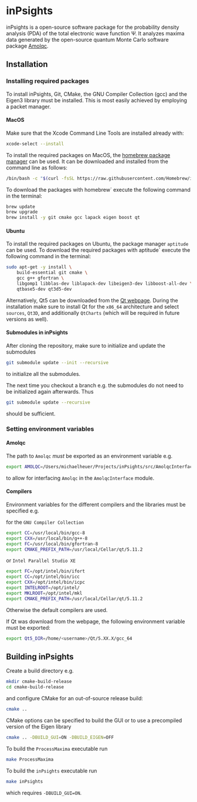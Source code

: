# inPsights
inPsights is a open-source software package for the probability density analysis (PDA) of the total electronic wave function Ψ.
It analyzes maxima data generated by the open-source quantum Monte Carlo software package [Amolqc](https://github.com/luechow-group/Amolqc).

## Installation
### Installing required packages
To install inPsights, Git, CMake, the GNU Compiler Collection (gcc) and the Eigen3 library must be installed. This is most easily achieved by employing a packet manager.

#### MacOS
Make sure that the Xcode Command Line Tools are installed already with: 
```bash
xcode-select --install
```

To install the required packages on MacOS, the [homebrew package manager](https://brew.sh) can be used. 
It can be downloaded and installed from the command line as follows:
```bash
/bin/bash -c "$(curl -fsSL https://raw.githubusercontent.com/Homebrew/install/master/install.sh)"
```
To download the packages with homebrew` execute the following command in the terminal:
```bash
brew update
brew upgrade
brew install -y git cmake gcc lapack eigen boost qt
```

#### Ubuntu
To install the required packages on Ubuntu, the package manager `aptitude` can be used.
To download the required packages with aptitude` execute the following command in the terminal:
```bash
sudo apt-get -y install \
    build-essential git cmake \
    gcc g++ gfortran \
    libgomp1 libblas-dev liblapack-dev libeigen3-dev libboost-all-dev \ 
    qtbase5-dev qt3d5-dev 

```
Alternatively, Qt5 can be downloaded from the [Qt webpage](https://www.qt.io/download). 
During the installation make sure to install Qt for the `x86_64` architecture and select `sources`, `Qt3D`, and additionally `QtCharts` (which will be required in future versions as well).

#### Submodules in inPsights
After cloning the repository, make sure to initialize and update the submodules
```bash
git submodule update --init --recursive
```
to initialize all the submodules.

The next time you checkout a branch e.g. the submodules do not need to be initialized again afterwards. Thus
```bash
git submodule update --recursive
```
should be sufficient.

### Setting environment variables

#### Amolqc
The path to `Amolqc` *must* be exported as an environment variable e.g.
```bash
export AMOLQC=/Users/michaelheuer/Projects/inPsights/src/AmolqcInterface/Amolqc
```
to allow for interfacing `Amolqc` in the `AmolqcInterface` module.

#### Compilers
Environment variables for the different compilers and the libraries must be specified e.g. 

for the `GNU Compiler Collection`
```bash
export CC=/usr/local/bin/gcc-8
export CXX=/usr/local/bin/g++-8
export FC=/usr/local/bin/gfortran-8
export CMAKE_PREFIX_PATH=/usr/local/Cellar/qt/5.11.2
```
or `Intel Parallel Studio XE`
```bash
export FC=/opt/intel/bin/ifort
export CC=/opt/intel/bin/icc
export CXX=/opt/intel/bin/icpc
export INTELROOT=/opt/intel/
export MKLROOT=/opt/intel/mkl
export CMAKE_PREFIX_PATH=/usr/local/Cellar/qt/5.11.2
```
Otherwise the default compilers are used.

If Qt was download from the webpage, the following environment variable must be exported:
```bash
export Qt5_DIR=/home/<username>/Qt/5.XX.X/gcc_64
```

## Building inPsights

Create a build directory e.g.
```bash
mkdir cmake-build-release
cd cmake-build-release
```
and configure CMake for an out-of-source release build:
```bash
cmake ..
```
CMake options can be specified to build the GUI or to use a precompiled version of the Eigen library
```bash
cmake .. -DBUILD_GUI=ON -DBUILD_EIGEN=OFF
```

To build the `ProcessMaxima` executable run
```bash
make ProcessMaxima
```
To build the `inPsights` executable run
```bash
make inPsights
```
which requires `-DBUILD_GUI=ON`.

